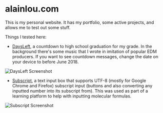 # alainlou.com
This is my personal website. It has my portfolio, some active projects, and allows me to test out some stuff.

Things I tested here:
* [DaysLeft](http://alainlou.com/daysleft), a countdown to high school graduation for my grade. In the background there's some music that I wrote in imitation of popular EDM producers. If you want to see countdown messages, change the date on your device to before June 2018.

![DaysLeft Screenshot](https://github.com/alainlou/alainlou.github.io/blob/master/res/pics/days_left_sample.png)

* [Subscript](http://alainlou.com/subscript), a text input box that supports UTF-8 (mostly for Google Chrome and Firefox) subscript input (buttons and also converting any inputted number into its subscript from). This was used as part of a learning platform to help with inputting molecular formulas.

![Subscript Screenshot](https://github.com/alainlou/alainlou.github.io/blob/master/res/pics/subscript_sample.png)
